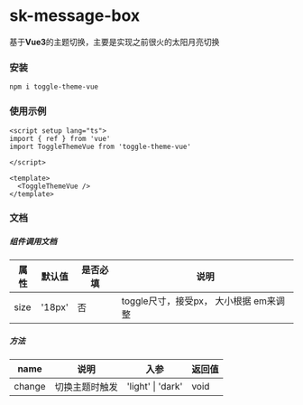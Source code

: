 # sk-message-box

基于**Vue3**的主题切换，主要是实现之前很火的太阳月亮切换


### 安装
```
npm i toggle-theme-vue
```

### 使用示例
```
<script setup lang="ts">
import { ref } from 'vue'
import ToggleThemeVue from 'toggle-theme-vue'

</script>

<template>
  <ToggleThemeVue />
</template>

```

### 文档
##### 组件调用文档

| 属性      | 默认值 | 是否必填 | 说明 |
| ----------- | ----------- | ----------- | ----------- |
| size   | '18px' | 否 | toggle尺寸，接受px， 大小根据 em来调整 |

##### 方法
| name      | 说明 | 入参 |  返回值 |
| ----------- | ----------- | ----------- | ----------- |
| change | 切换主题时触发 | 'light' \| 'dark' | void |


